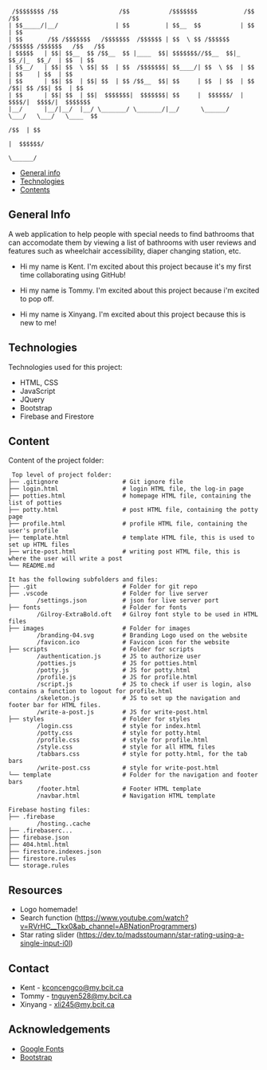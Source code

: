 
```
 /$$$$$$$$ /$$                 /$$           /$$$$$$$             /$$     /$$              
| $$_____/|__/                | $$          | $$__  $$           | $$    | $$              
| $$       /$$ /$$$$$$$   /$$$$$$$  /$$$$$$ | $$  \ $$ /$$$$$$  /$$$$$$ /$$$$$$   /$$   /$$
| $$$$$   | $$| $$__  $$ /$$__  $$ |____  $$| $$$$$$$//$$__  $$|_  $$_/|_  $$_/  | $$  | $$
| $$__/   | $$| $$  \ $$| $$  | $$  /$$$$$$$| $$____/| $$  \ $$  | $$    | $$    | $$  | $$
| $$      | $$| $$  | $$| $$  | $$ /$$__  $$| $$     | $$  | $$  | $$ /$$| $$ /$$| $$  | $$
| $$      | $$| $$  | $$|  $$$$$$$|  $$$$$$$| $$     |  $$$$$$/  |  $$$$/|  $$$$/|  $$$$$$$
|__/      |__/|__/  |__/ \_______/ \_______/|__/      \______/    \___/   \___/   \____  $$
                                                                                  /$$  | $$
                                                                                 |  $$$$$$/
                                                                                  \______/ 
```

- [General info](#general-info)
- [Technologies](#technologies)
- [Contents](#content)

## General Info

A web application to help people with special needs to find bathrooms that can accomodate them by viewing a list of bathrooms with user reviews and features such as wheelchair accessibility, diaper changing station, etc. 

- Hi my name is Kent. I'm excited about this project because it's my first time collaborating using GitHub!

- Hi my name is Tommy. I'm excited about this project because i'm excited to pop off.

- Hi my name is Xinyang. I'm excited about this project because this is new to me!

## Technologies

Technologies used for this project:
* HTML, CSS
* JavaScript 
* JQuery
* Bootstrap
* Firebase and Firestore 

## Content

Content of the project folder:

```
 Top level of project folder:
├── .gitignore                  # Git ignore file
├── login.html                  # login HTML file, the log-in page
├── potties.html                # homepage HTML file, containing the list of potties
├── potty.html                  # post HTML file, containing the potty page
├── profile.html                # profile HTML file, containing the user's profile
├── template.html               # template HTML file, this is used to set up HTML files
├── write-post.html             # writing post HTML file, this is where the user will write a post
└── README.md

It has the following subfolders and files:
├── .git                        # Folder for git repo
├── .vscode                     # Folder for live server
        /settings.json          # json for live server port
├── fonts                       # Folder for fonts
        /Gilroy-ExtraBold.oft   # Gilroy font style to be used in HTML files
├── images                      # Folder for images
        /branding-04.svg        # Branding Logo used on the website
        /favicon.ico            # Favicon icon for the website
├── scripts                     # Folder for scripts
        /authentication.js      # JS to authorize user
        /potties.js             # JS for potties.html
        /potty.js               # JS for potty.html
        /profile.js             # JS for profile.html
        /script.js              # JS to check if user is login, also contains a function to logout for profile.html
        /skeleton.js            # JS to set up the navigation and footer bar for HTML files.
        /write-a-post.js        # JS for write-post.html
├── styles                      # Folder for styles
        /login.css              # style for index.html
        /potty.css              # style for potty.html
        /profile.css            # style for profile.html
        /style.css              # style for all HTML files
        /tabbars.css            # style for potty.html, for the tab bars
        /write-post.css         # style for write-post.html
└── template                    # Folder for the navigation and footer bars
        /footer.html            # Footer HTML template
        /navbar.html            # Navigation HTML template

Firebase hosting files:
├── .firebase
        /hosting..cache
├── .firebaserc...
├── firebase.json
├── 404.html.html   
├── firestore.indexes.json
├── firestore.rules
└── storage.rules
```

## Resources
- Logo homemade!
- Search function (https://www.youtube.com/watch?v=RVrHC__Tkx0&ab_channel=ABNationProgrammers)
- Star rating slider (https://dev.to/madsstoumann/star-rating-using-a-single-input-i0l)

## Contact 
* Kent - kconcengco@my.bcit.ca
* Tommy - tnguyen528@my.bcit.ca
* Xinyang - xli245@my.bcit.ca

## Acknowledgements 
* <a href="https://fonts.google.com/">Google Fonts</a>
* <a href="https://getbootstrap.com/">Bootstrap</a>
